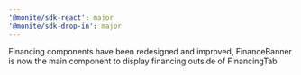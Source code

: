 ```yaml
---
'@monite/sdk-react': major
'@monite/sdk-drop-in': major
---
```


Financing components have been redesigned and improved, FinanceBanner is now the main component to display financing outside of FinancingTab
